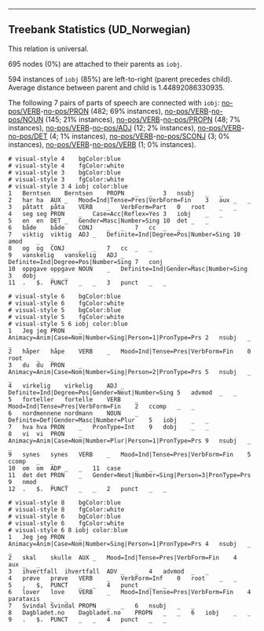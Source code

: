 

--------------------------------------------------------------------------------

## Treebank Statistics (UD_Norwegian)

This relation is universal.

695 nodes (0%) are attached to their parents as `iobj`.

594 instances of `iobj` (85%) are left-to-right (parent precedes child).
Average distance between parent and child is 1.44892086330935.

The following 7 pairs of parts of speech are connected with `iobj`: [no-pos/VERB]()-[no-pos/PRON]() (482; 69% instances), [no-pos/VERB]()-[no-pos/NOUN]() (145; 21% instances), [no-pos/VERB]()-[no-pos/PROPN]() (48; 7% instances), [no-pos/VERB]()-[no-pos/ADJ]() (12; 2% instances), [no-pos/VERB]()-[no-pos/DET]() (4; 1% instances), [no-pos/VERB]()-[no-pos/SCONJ]() (3; 0% instances), [no-pos/VERB]()-[no-pos/VERB]() (1; 0% instances).


~~~ conllu
# visual-style 4	bgColor:blue
# visual-style 4	fgColor:white
# visual-style 3	bgColor:blue
# visual-style 3	fgColor:white
# visual-style 3 4 iobj	color:blue
1	Berntsen	Berntsen	PROPN	_	_	3	nsubj	_	_
2	har	ha	AUX	_	Mood=Ind|Tense=Pres|VerbForm=Fin	3	aux	_	_
3	påtatt	påta	VERB	_	VerbForm=Part	0	root	_	_
4	seg	seg	PRON	_	Case=Acc|Reflex=Yes	3	iobj	_	_
5	en	en	DET	_	Gender=Masc|Number=Sing	10	det	_	_
6	både	både	CONJ	_	_	7	cc	_	_
7	viktig	viktig	ADJ	_	Definite=Ind|Degree=Pos|Number=Sing	10	amod	_	_
8	og	og	CONJ	_	_	7	cc	_	_
9	vanskelig	vanskelig	ADJ	_	Definite=Ind|Degree=Pos|Number=Sing	7	conj	_	_
10	oppgave	oppgave	NOUN	_	Definite=Ind|Gender=Masc|Number=Sing	3	dobj	_	_
11	.	$.	PUNCT	_	_	3	punct	_	_

~~~


~~~ conllu
# visual-style 6	bgColor:blue
# visual-style 6	fgColor:white
# visual-style 5	bgColor:blue
# visual-style 5	fgColor:white
# visual-style 5 6 iobj	color:blue
1	Jeg	jeg	PRON	_	Animacy=Anim|Case=Nom|Number=Sing|Person=1|PronType=Prs	2	nsubj	_	_
2	håper	håpe	VERB	_	Mood=Ind|Tense=Pres|VerbForm=Fin	0	root	_	_
3	du	du	PRON	_	Animacy=Anim|Case=Nom|Number=Sing|Person=2|PronType=Prs	5	nsubj	_	_
4	virkelig	virkelig	ADJ	_	Definite=Ind|Degree=Pos|Gender=Neut|Number=Sing	5	advmod	_	_
5	forteller	fortelle	VERB	_	Mood=Ind|Tense=Pres|VerbForm=Fin	2	ccomp	_	_
6	nordmennene	nordmann	NOUN	_	Definite=Def|Gender=Masc|Number=Plur	5	iobj	_	_
7	hva	hva	PRON	_	PronType=Int	9	dobj	_	_
8	vi	vi	PRON	_	Animacy=Anim|Case=Nom|Number=Plur|Person=1|PronType=Prs	9	nsubj	_	_
9	synes	synes	VERB	_	Mood=Ind|Tense=Pres|VerbForm=Fin	5	ccomp	_	_
10	om	om	ADP	_	_	11	case	_	_
11	det	det	PRON	_	Gender=Neut|Number=Sing|Person=3|PronType=Prs	9	nmod	_	_
12	.	$.	PUNCT	_	_	2	punct	_	_

~~~


~~~ conllu
# visual-style 8	bgColor:blue
# visual-style 8	fgColor:white
# visual-style 6	bgColor:blue
# visual-style 6	fgColor:white
# visual-style 6 8 iobj	color:blue
1	Jeg	jeg	PRON	_	Animacy=Anim|Case=Nom|Number=Sing|Person=1|PronType=Prs	4	nsubj	_	_
2	skal	skulle	AUX	_	Mood=Ind|Tense=Pres|VerbForm=Fin	4	aux	_	_
3	ihvertfall	ihvertfall	ADV	_	_	4	advmod	_	_
4	prøve	prøve	VERB	_	VerbForm=Inf	0	root	_	_
5	,	$,	PUNCT	_	_	4	punct	_	_
6	lover	love	VERB	_	Mood=Ind|Tense=Pres|VerbForm=Fin	4	parataxis	_	_
7	Svindal	Svindal	PROPN	_	_	6	nsubj	_	_
8	Dagbladet.no	Dagbladet.no	PROPN	_	_	6	iobj	_	_
9	.	$.	PUNCT	_	_	4	punct	_	_

~~~


